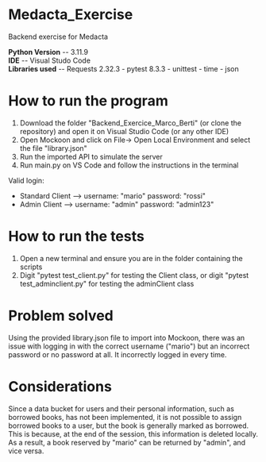 # Medacta_Exercise
Backend exercise for Medacta

**Python Version** -- 3.11.9  
**IDE** -- Visual Studo Code  
**Libraries used** -- Requests 2.32.3 - pytest 8.3.3 - unittest - time - json

# How to run the program
1. Download the folder "Backend_Exercice_Marco_Berti" (or clone the repository) and open it on Visual Studio Code (or any other IDE)
2. Open Mockoon and click on File-> Open Local Environment and select the file "library.json"
3. Run the imported API to simulate the server
4. Run main.py on VS Code and follow the instructions in the terminal

Valid login:
- Standard Client --> username: "mario"  password: "rossi"
- Admin Client --> username: "admin"  password: "admin123"  

# How to run the tests
1. Open a new terminal and ensure you are in the folder containing the scripts
2. Digit "pytest test_client.py" for testing the Client class, or digit "pytest test_adminclient.py" for testing the adminClient class

# Problem solved
Using the provided library.json file to import into Mockoon, there was an issue with logging in with the correct username ("mario") but an incorrect password or no password at all. It incorrectly logged in every time.

# Considerations
Since a data bucket for users and their personal information, such as borrowed books, has not been implemented, it is not possible to assign borrowed books to a user, but the book is generally marked as borrowed. This is because, at the end of the session, this information is deleted locally. As a result, a book reserved by "mario" can be returned by "admin", and vice versa.
